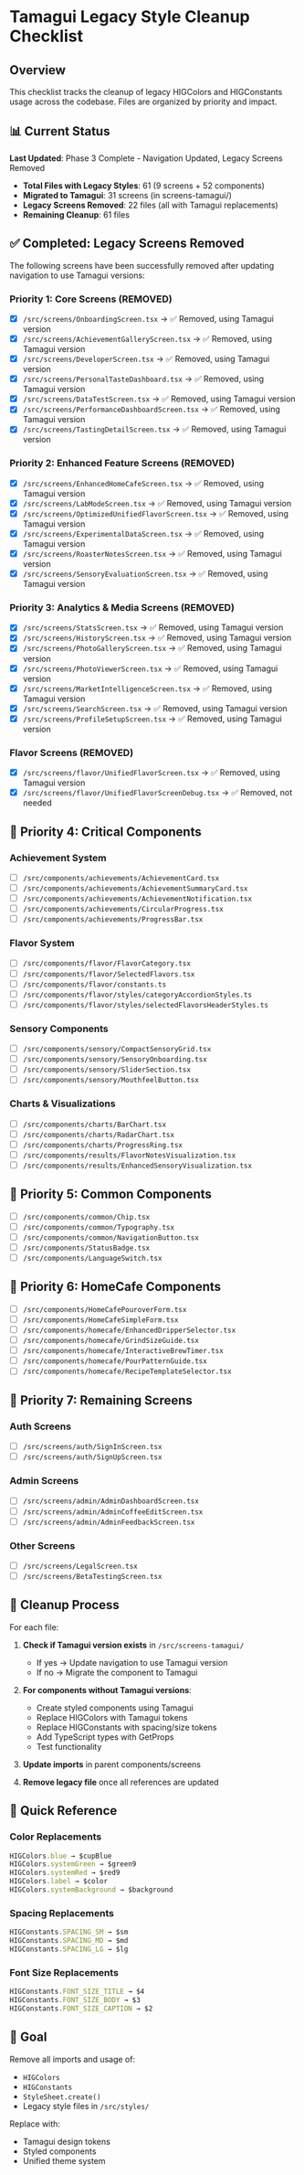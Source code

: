 # Tamagui Legacy Style Cleanup Checklist

## Overview

This checklist tracks the cleanup of legacy HIGColors and HIGConstants usage across the codebase. Files are organized by priority and impact.

## 📊 Current Status

**Last Updated**: Phase 3 Complete - Navigation Updated, Legacy Screens Removed

- **Total Files with Legacy Styles**: 61 (9 screens + 52 components)
- **Migrated to Tamagui**: 31 screens (in screens-tamagui/)
- **Legacy Screens Removed**: 22 files (all with Tamagui replacements)
- **Remaining Cleanup**: 61 files

## ✅ Completed: Legacy Screens Removed

The following screens have been successfully removed after updating navigation to use Tamagui versions:

### Priority 1: Core Screens (REMOVED)
- [x] `/src/screens/OnboardingScreen.tsx` → ✅ Removed, using Tamagui version
- [x] `/src/screens/AchievementGalleryScreen.tsx` → ✅ Removed, using Tamagui version
- [x] `/src/screens/DeveloperScreen.tsx` → ✅ Removed, using Tamagui version
- [x] `/src/screens/PersonalTasteDashboard.tsx` → ✅ Removed, using Tamagui version
- [x] `/src/screens/DataTestScreen.tsx` → ✅ Removed, using Tamagui version
- [x] `/src/screens/PerformanceDashboardScreen.tsx` → ✅ Removed, using Tamagui version
- [x] `/src/screens/TastingDetailScreen.tsx` → ✅ Removed, using Tamagui version

### Priority 2: Enhanced Feature Screens (REMOVED)
- [x] `/src/screens/EnhancedHomeCafeScreen.tsx` → ✅ Removed, using Tamagui version
- [x] `/src/screens/LabModeScreen.tsx` → ✅ Removed, using Tamagui version
- [x] `/src/screens/OptimizedUnifiedFlavorScreen.tsx` → ✅ Removed, using Tamagui version
- [x] `/src/screens/ExperimentalDataScreen.tsx` → ✅ Removed, using Tamagui version
- [x] `/src/screens/RoasterNotesScreen.tsx` → ✅ Removed, using Tamagui version
- [x] `/src/screens/SensoryEvaluationScreen.tsx` → ✅ Removed, using Tamagui version

### Priority 3: Analytics & Media Screens (REMOVED)
- [x] `/src/screens/StatsScreen.tsx` → ✅ Removed, using Tamagui version
- [x] `/src/screens/HistoryScreen.tsx` → ✅ Removed, using Tamagui version
- [x] `/src/screens/PhotoGalleryScreen.tsx` → ✅ Removed, using Tamagui version
- [x] `/src/screens/PhotoViewerScreen.tsx` → ✅ Removed, using Tamagui version
- [x] `/src/screens/MarketIntelligenceScreen.tsx` → ✅ Removed, using Tamagui version
- [x] `/src/screens/SearchScreen.tsx` → ✅ Removed, using Tamagui version
- [x] `/src/screens/ProfileSetupScreen.tsx` → ✅ Removed, using Tamagui version

### Flavor Screens (REMOVED)
- [x] `/src/screens/flavor/UnifiedFlavorScreen.tsx` → ✅ Removed, using Tamagui version
- [x] `/src/screens/flavor/UnifiedFlavorScreenDebug.tsx` → ✅ Removed, not needed

## 🎯 Priority 4: Critical Components

### Achievement System
- [ ] `/src/components/achievements/AchievementCard.tsx`
- [ ] `/src/components/achievements/AchievementSummaryCard.tsx`
- [ ] `/src/components/achievements/AchievementNotification.tsx`
- [ ] `/src/components/achievements/CircularProgress.tsx`
- [ ] `/src/components/achievements/ProgressBar.tsx`

### Flavor System
- [ ] `/src/components/flavor/FlavorCategory.tsx`
- [ ] `/src/components/flavor/SelectedFlavors.tsx`
- [ ] `/src/components/flavor/constants.ts`
- [ ] `/src/components/flavor/styles/categoryAccordionStyles.ts`
- [ ] `/src/components/flavor/styles/selectedFlavorsHeaderStyles.ts`

### Sensory Components
- [ ] `/src/components/sensory/CompactSensoryGrid.tsx`
- [ ] `/src/components/sensory/SensoryOnboarding.tsx`
- [ ] `/src/components/sensory/SliderSection.tsx`
- [ ] `/src/components/sensory/MouthfeelButton.tsx`

### Charts & Visualizations
- [ ] `/src/components/charts/BarChart.tsx`
- [ ] `/src/components/charts/RadarChart.tsx`
- [ ] `/src/components/charts/ProgressRing.tsx`
- [ ] `/src/components/results/FlavorNotesVisualization.tsx`
- [ ] `/src/components/results/EnhancedSensoryVisualization.tsx`

## 🎯 Priority 5: Common Components

- [ ] `/src/components/common/Chip.tsx`
- [ ] `/src/components/common/Typography.tsx`
- [ ] `/src/components/common/NavigationButton.tsx`
- [ ] `/src/components/StatusBadge.tsx`
- [ ] `/src/components/LanguageSwitch.tsx`

## 🎯 Priority 6: HomeCafe Components

- [ ] `/src/components/HomeCafePouroverForm.tsx`
- [ ] `/src/components/HomeCafeSimpleForm.tsx`
- [ ] `/src/components/homecafe/EnhancedDripperSelector.tsx`
- [ ] `/src/components/homecafe/GrindSizeGuide.tsx`
- [ ] `/src/components/homecafe/InteractiveBrewTimer.tsx`
- [ ] `/src/components/homecafe/PourPatternGuide.tsx`
- [ ] `/src/components/homecafe/RecipeTemplateSelector.tsx`

## 🎯 Priority 7: Remaining Screens

### Auth Screens
- [ ] `/src/screens/auth/SignInScreen.tsx`
- [ ] `/src/screens/auth/SignUpScreen.tsx`

### Admin Screens
- [ ] `/src/screens/admin/AdminDashboardScreen.tsx`
- [ ] `/src/screens/admin/AdminCoffeeEditScreen.tsx`
- [ ] `/src/screens/admin/AdminFeedbackScreen.tsx`

### Other Screens
- [ ] `/src/screens/LegalScreen.tsx`
- [ ] `/src/screens/BetaTestingScreen.tsx`

## 📝 Cleanup Process

For each file:

1. **Check if Tamagui version exists** in `/src/screens-tamagui/`
   - If yes → Update navigation to use Tamagui version
   - If no → Migrate the component to Tamagui

2. **For components without Tamagui versions**:
   - Create styled components using Tamagui
   - Replace HIGColors with Tamagui tokens
   - Replace HIGConstants with spacing/size tokens
   - Add TypeScript types with GetProps
   - Test functionality

3. **Update imports** in parent components/screens

4. **Remove legacy file** once all references are updated

## 🔧 Quick Reference

### Color Replacements
```typescript
HIGColors.blue → $cupBlue
HIGColors.systemGreen → $green9
HIGColors.systemRed → $red9
HIGColors.label → $color
HIGColors.systemBackground → $background
```

### Spacing Replacements
```typescript
HIGConstants.SPACING_SM → $sm
HIGConstants.SPACING_MD → $md
HIGConstants.SPACING_LG → $lg
```

### Font Size Replacements
```typescript
HIGConstants.FONT_SIZE_TITLE → $4
HIGConstants.FONT_SIZE_BODY → $3
HIGConstants.FONT_SIZE_CAPTION → $2
```

## 🎯 Goal

Remove all imports and usage of:
- `HIGColors`
- `HIGConstants`
- `StyleSheet.create()`
- Legacy style files in `/src/styles/`

Replace with:
- Tamagui design tokens
- Styled components
- Unified theme system